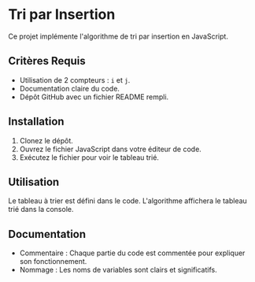 # Tri par Insertion

Ce projet implémente l'algorithme de tri par insertion en JavaScript.

## Critères Requis
- Utilisation de 2 compteurs : `i` et `j`.
- Documentation claire du code.
- Dépôt GitHub avec un fichier README rempli.

## Installation
1. Clonez le dépôt.
2. Ouvrez le fichier JavaScript dans votre éditeur de code.
3. Exécutez le fichier pour voir le tableau trié.

## Utilisation
Le tableau à trier est défini dans le code. L'algorithme affichera le tableau trié dans la console.

## Documentation

- Commentaire : Chaque partie du code est commentée pour expliquer son fonctionnement.
- Nommage : Les noms de variables sont clairs et significatifs.
